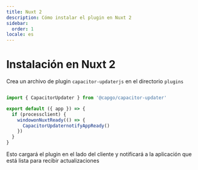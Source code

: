 ```yaml
---
title: Nuxt 2
description: Cómo instalar el plugin en Nuxt 2
sidebar:
  order: 1
locale: es
---
```


# Instalación en Nuxt 2

Crea un archivo de plugin `capacitor-updaterjs` en el directorio `plugins`

```js

import { CapacitorUpdater } from '@capgo/capacitor-updater'

export default ({ app }) => {
  if (processclient) {
    windowonNuxtReady(() => {
      CapacitorUpdaternotifyAppReady()
    })
  }
}
```

Esto cargará el plugin en el lado del cliente y notificará a la aplicación que está lista para recibir actualizaciones